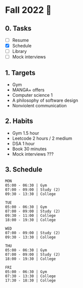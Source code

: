 # Fall 2022 🍁

## 0. Tasks
- [ ] Resume
- [x] Schedule
- [ ] Library
- [ ] Mock interviews

## 1. Targets
- Gym
- MANGA+ offers
- Computer science 1
- A philosophy of software design
- Nonviolent communication

## 2. Habits
- Gym 1.5 hour
- Leetcode 2 hours / 2 medium
- DSA 1 hour
- Book 30 minutes
- Mock interviews ???

## 3. Schedule

```
MON
05:00 - 06:30 | Gym
07:00 - 09:00 | Study (2)
09:30 - 13:30 | College

TUE
05:00 - 06:30 | Gym
07:00 - 09:00 | Study (2)
09:30 - 11:00 | College
18:00 - 19:30 | College

WED
07:00 - 09:00 | Study (2)
09:30 - 13:30 | College

THU
05:00 - 06:30 | Gym
07:00 - 09:00 | Study (2)
18:00 - 19:30 | College

FRI
05:00 - 06:30 | Gym
07:30 - 13:30 | College
17:30 - 18:30 | College
```